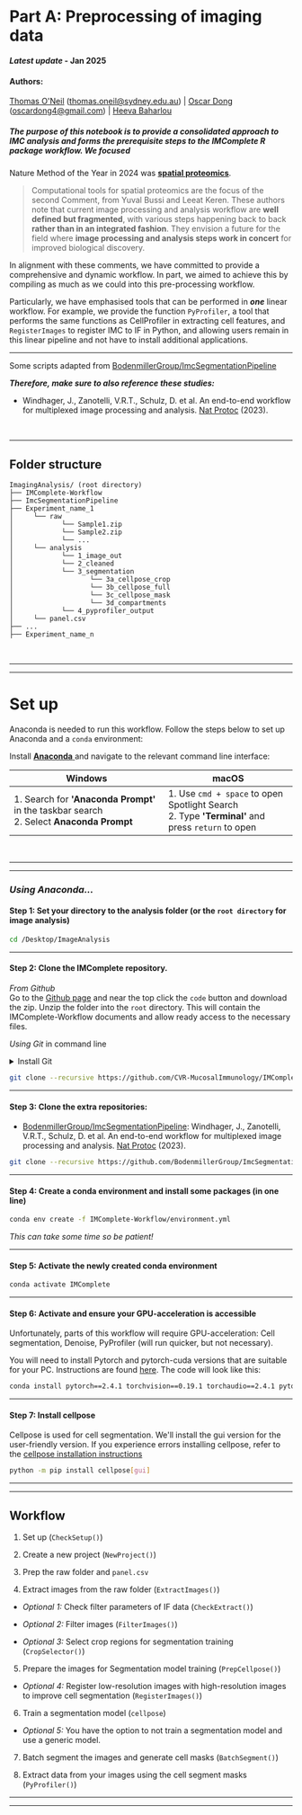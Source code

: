 # **Part A: Preprocessing of imaging data**  
<i>**Latest update</i> - Jan 2025**  

#### **Authors:**  
[Thomas O'Neil](https://github.com/DrThomasOneil) (thomas.oneil@sydney.edu.au) | [Oscar Dong](https://github.com/Awesomenous) (oscardong4@gmail.com) | [Heeva Baharlou](heeva.baharlou@sydney.edu.com)  

##### The purpose of this notebook is to provide a consolidated approach to IMC analysis and forms the prerequisite steps to the IMComplete R package workflow. We focused 

Nature Method of the Year in 2024 was [**spatial proteomics**](https://www.nature.com/articles/s41592-024-02565-3). 

> Computational tools for spatial proteomics are the focus of the second Comment, from Yuval Bussi and Leeat Keren. These authors note that current image processing and analysis workflow are **well defined but fragmented**, with various steps happening back to back **rather than in an integrated fashion**. They envision a future for the field where **image processing and analysis steps work in concert** for improved biological discovery.

In alignment with these comments, we have committed to provide a comprehensive and dynamic workflow. In part, we aimed to achieve this by compiling as much as we could into this pre-processing workflow. 

Particularly, we have emphasised tools that can be performed in <strong>*one*</strong> linear workflow. For example, we provide the function `PyProfiler`, a tool that performs the same functions as CellProfiler in extracting cell features, and `RegisterImages` to register IMC to IF in Python, and allowing users remain in this linear pipeline and not have to install additional applications.

<hr>

Some scripts adapted from [BodenmillerGroup/ImcSegmentationPipeline](https://github.com/BodenmillerGroup/ImcSegmentationPipeline)

<i>**Therefore, make sure to also reference these studies:**</i>  
- Windhager, J., Zanotelli, V.R.T., Schulz, D. et al. An end-to-end workflow for multiplexed image processing and analysis. [Nat Protoc](https://doi.org/10.1038/s41596-023-00881-0) (2023).  


<br>
<hr>


## Folder structure

```text
ImagingAnalysis/ (root directory)
├── IMComplete-Workflow
├── ImcSegmentationPipeline
├── Experiment_name_1
│     └── raw
│            └── Sample1.zip
│            └── Sample2.zip
│            └── ...
│     └── analysis
│            └── 1_image_out
│            └── 2_cleaned
│            └── 3_segmentation
│                   └── 3a_cellpose_crop
│                   └── 3b_cellpose_full
│                   └── 3c_cellpose_mask
│                   └── 3d_compartments
│            └── 4_pyprofiler_output
│     └── panel.csv
├── ...
├── Experiment_name_n
```
<br>
<hr> <hr>

# Set up

Anaconda is needed to run this workflow. Follow the steps below to set up Anaconda and a `conda` environment:

Install [**Anaconda** ](https://www.anaconda.com/download) and navigate to the relevant command line interface:
<br>
<div align="left">

| Windows                                                                                            | macOS                                                                                                      |
|----------------------------------------------------------------------------------------------------|------------------------------------------------------------------------------------------------------------|
| 1. Search for **'Anaconda Prompt'** in the taskbar search <br> 2. Select **Anaconda Prompt**  <br> | 1. Use `cmd + space` to open Spotlight Search  <br> 2. Type **'Terminal'** and press `return` to open <br> |

</div>
<br>

<hr><hr>

### *Using Anaconda...*

#### **Step 1:** Set your directory to the analysis folder (or the `root directory` for image analysis)

```bash
cd /Desktop/ImageAnalysis
```
<hr>

#### **Step 2:** Clone the IMComplete repository.

<storng>*From Github*</strong>  
Go to the [Github page](https://github.com/CVR-MucosalImmunology/IMComplete-Workflow) and near the top click the `code` button and download the zip. Unzip the folder into the `root` directory. This will contain the IMComplete-Workflow documents and allow ready access to the necessary files.

</strong>*Using Git*</strong> in command line

<details><summary>Install Git</summary>

Git needs to be installed on your system. Find the instructions [here](https://git-scm.com/downloads)

<hr></details>

```bash
git clone --recursive https://github.com/CVR-MucosalImmunology/IMComplete-Workflow.git
``` 
<hr>

#### **Step 3:** Clone the extra repositories: 

- [BodenmillerGroup/ImcSegmentationPipeline](https://github.com/BodenmillerGroup/ImcSegmentationPipeline): Windhager, J., Zanotelli, V.R.T., Schulz, D. et al. An end-to-end workflow for multiplexed image processing and analysis. [Nat Protoc](https://doi.org/10.1038/s41596-023-00881-0) (2023).  

```bash
git clone --recursive https://github.com/BodenmillerGroup/ImcSegmentationPipeline.git
```
<!---  
- [deMirandaLab/PENGUIN](https://github.com/deMirandaLab/PENGUIN): Sequeira, A. M., Ijsselsteijn, M. E., Rocha, M., & de Miranda, N. F. (2024). PENGUIN: A rapid and efficient image preprocessing tool for multiplexed spatial proteomics. [Computational and Structural Biotechnology Journal](https://doi.org/10.1101/2024.07.01.601513)
```bash
git clone --recursive https://github.com/deMirandaLab/PENGUIN.git
```
<--->

<hr>

#### **Step 4:** Create a conda environment and install some  packages (in one line)

```bash
conda env create -f IMComplete-Workflow/environment.yml
```

*This can take some time so be patient!*

<hr>

#### **Step 5:** Activate the newly created conda environment

```bash
conda activate IMComplete
```

<hr>

#### **Step 6:** Activate and ensure your GPU-acceleration is accessible

Unfortunately, parts of this workflow will require GPU-acceleration: Cell segmentation, Denoise, PyProfiler (will run quicker, but not necessary).

You will need to install Pytorch and pytorch-cuda versions that are suitable for your PC. Instructions are found [here](https://pytorch.org/get-started/previous-versions/). The code will look like this:

```bash
conda install pytorch==2.4.1 torchvision==0.19.1 torchaudio==2.4.1 pytorch-cuda=12.4 -c pytorch -c nvidia
```

<hr>

#### **Step 7:** Install cellpose

Cellpose is used for cell segmentation. We'll install the gui version for the user-friendly version. If you experience errors installing cellpose, refer to the [cellpose installation instructions](https:://cellpose.readthedocs.io/en/latest/installation.html)

```bash
python -m pip install cellpose[gui]
```

<hr><hr>

## Workflow

1. Set up (`CheckSetup()`)  

2. Create a new project (`NewProject()`) 

3. Prep the raw folder and `panel.csv` 

4. Extract images from the raw folder (`ExtractImages()`) 

- *Optional 1:* Check filter parameters of IF data (`CheckExtract()`) 

- *Optional 2:* Filter images (`FilterImages()`) 

- *Optional 3:* Select crop regions for segmentation training (`CropSelector()`)  

5. Prepare the images for Segmentation model training (`PrepCellpose()`) 

- *Optional 4:* Register low-resolution images with high-resolution images to improve cell segmentation (`RegisterImages()`) 

6. Train a segmentation model (`cellpose`) 

- *Optional 5:* You have the option to not train a segmentation model and use a generic model.  

7. Batch segment the images and generate cell masks (`BatchSegment()`)

8. Extract data from your images using the cell segment masks (`PyProfiler()`)

<hr><hr>